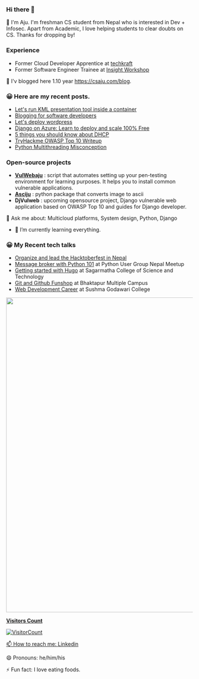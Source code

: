 ### Hi there 👋

🔭 I'm Aju. I'm freshman CS student from Nepal who is interested in Dev + Infosec. Apart from Academic, I love helping students to clear doubts on CS. Thanks for dropping by!

### Experience

- Former Cloud Developer Apprentice at [techkraft](https://techkraftinc.com/)
- Former Software Engineer Trainee at [Insight Workshop](https://insightworkshop.io/)

🌱 I'v blogged here 1.10 year https://csaju.com/blog. <br>

<h3>😀 Here are my recent posts.</h3>

- [Let's run KML presentation tool inside a container](https://csaju.com/blog/dockerize-kml-presentation-tool/)
- [Blogging for software developers](https://csaju.com/blog/blogging-for-software-developers/)
- [Let's deploy wordpress](https://csaju.com/blog/let's-deploy-wordpress/)
- [Django on Azure: Learn to deploy and scale 100% Free](https://www.csaju.com/django-on-azure-learn-to-deploy-and-scale-100-free/)
- [5 things you should know about DHCP](https://www.csaju.com/5-things-you-should-know-about-dhcp/)
- [TryHackme OWASP Top 10 Writeup](https://www.csaju.com/tryhackme-owasp-top-10-writeup/)
- [Python Multithreading Misconception](https://www.csaju.com/python-multithreading-misconception/)

### Open-source projects

- <b>[VulWebaju](https://github.com/Aju100/VulWebaju)</b> : script that automates setting up your pen-testing environment for learning purposes. It helps you to install common vulnerable applications.
- <b>[Asciju](https://github.com/Aju100/asciju)</b> : python package that converts image to ascii
- <b> DjVulweb</b> : upcoming opensource project, Django vulnerable web application based on OWASP Top 10 and guides for Django developer.

💬 Ask me about: Multicloud platforms, System design, Python, Django

- 🌱 I’m currently learning everything.

<h3>😀 My Recent tech talks</h3>

- [Organize and lead the Hacktoberfest in Nepal](https://csaju.com/blog/we-are-organizing-awesome-hacktoberfest/)
- [Message broker with Python 101](https://github.com/Aju100/my-tech-talks/blob/master/pythonusergroupnepal/Message%20broker%20with%20Python%20101.pdf) at Python User Group Nepal Meetup
- [Getting started with Hugo](https://github.com/Aju100/my-tech-talks/blob/master/Sagarmatha%20College%20of%20Science%20and%20Technology/gettingstartedwithhugo.pdf) at Sagarmatha College of Science and Technology
- [Git and Github Funshop](#) at Bhaktapur Multiple Campus
- [Web Development Career](#) at Sushma Godawari College
  <a href="https://csaju.com">

<img align="center" width="850" src="https://github-readme-streak-stats.herokuapp.com/?user=aju100&theme=synthwave" />

**Visitors Count**

![VisitorCount](https://profile-counter.glitch.me/{aju100}/count.svg)

📫 How to reach me: [Linkedin](https://www.linkedin.com/in/aju-tamang/)

😄 Pronouns: he/him/his

⚡ Fun fact: I love eating foods.
